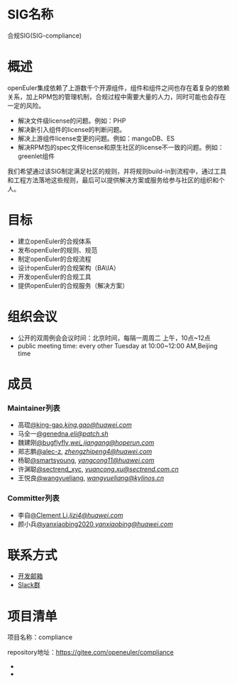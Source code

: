 
# SIG名称

合规SIG(SIG-compliance)

# 概述
openEuler集成依赖了上游数千个开源组件，组件和组件之间也存在着复杂的依赖关系，加上RPM包的管理机制，合规过程中需要大量的人力，同时可能也会存在一定的风险。

- 解决文件级license的问题。例如：PHP
- 解决新引入组件的license的判断问题。
- 解决上游组件license变更的问题。例如：mangoDB、ES
- 解决RPM包的spec文件license和原生社区的license不一致的问题。例如：greenlet组件

我们希望通过该SIG制定满足社区的规则，并将规则build-in到流程中，通过工具和工程方法落地这些规则，最后可以提供解决方案或服务给参与社区的组织和个人。

# 目标
- 建立openEuler的合规体系
- 发布openEuler的规则、规范
- 制定openEuler的合规流程
- 设计openEuler的合规架构（BA\IA）
- 开发openEuler的合规工具
- 提供openEuler的合规服务（解决方案）

# 组织会议

- 公开的双周例会会议时间：北京时间，每隔一周周二 上午，10点~12点
- public meeting time: every other Tuesday at 10:00~12:00 AM,Beijing time

# 成员


### Maintainer列表

- 高琨[@king-gao](https://gitee.com/king-gao),*king.gao@huawei.com*
- 马全一[@genedna](https://gitee.com/genedna),*eli@patch.sh*
- 魏建刚[@bugflyfly](https://gitee.com/bugflyfly),*wei_jiangang@hoperun.com*
- 郑志鹏[@alec-z](https://gitee.com/alec-z), *zhengzhipeng4@huawei.com*
- 杨聪[@smartsyoung](https://gitee.com/smartsyoung), *yangcong11@huawei.com*
- 许渊聪[@sectrend_xyc](https://gitee.com/sectrend_xyc), *yuancong.xu@sectrend.com.cn*
- 王悦良[@wangyueliang](https://gitee.com/wangyueliang), *wangyueliang@kylinos.cn*

### Committer列表

- 李自[@Clement Li](https://gitee.com/clement_li),*lizi4@huawei.com*
- 颜小兵[@yanxiaobing2020](https://gitee.com/yanxiaobing2020),*yanxiaobing@huawei.com*

# 联系方式

- [开发邮箱](dev@openeuler.org)
- [Slack群](https://join.slack.com/t/openeulersigc-nye7591/shared_invite/zt-lhh8mbs1-kIvEC86Ct2e_4BvZxkAxYQ)


# 项目清单


项目名称：compliance

repository地址：https://gitee.com/openeuler/compliance

- 
- 
